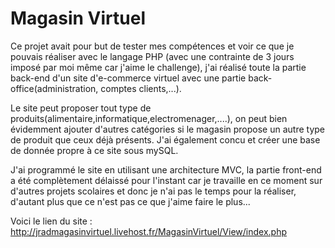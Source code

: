 # Magasin Virtuel

Ce projet avait pour but de tester mes compétences et voir ce que je pouvais réaliser avec le langage PHP (avec une contrainte de 3 jours imposé par moi même car j'aime le challenge), j'ai réalisé toute la partie back-end d'un site d'e-commerce virtuel avec une partie back-office(administration, comptes clients,...).

Le site peut proposer tout type de produits(alimentaire,informatique,electromenager,....), on peut bien évidemment ajouter d'autres catégories si le magasin propose un autre type de produit que ceux déjà présents. J'ai également concu et créer une base de donnée propre à ce site sous mySQL. 

J'ai programmé le site en utilisant une architecture MVC, la partie front-end a été complètement délaissé pour l'instant car je travaille en ce moment sur d'autres projets scolaires et donc je n'ai pas le temps pour la réaliser, d'autant plus que ce n'est pas ce que j'aime faire le plus... 

Voici le lien du site : http://jradmagasinvirtuel.livehost.fr/MagasinVirtuel/View/index.php 
